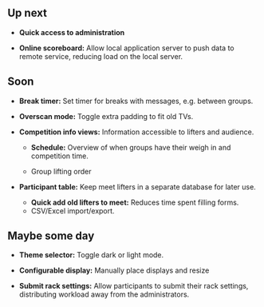 ## Up next

- **Quick access to administration**

- **Online scoreboard:** Allow local application server to push data to remote service, reducing load on the local server.

## Soon

- **Break timer:** Set timer for breaks with messages, e.g. between groups.

- **Overscan mode:** Toggle extra padding to fit old TVs.

- **Competition info views:** Information accessible to lifters and audience.

  - **Schedule:** Overview of when groups have their weigh in and competition time.

  - Group lifting order

- **Participant table:** Keep meet lifters in a separate database for later use.

  - **Quick add old lifters to meet:** Reduces time spent filling forms.
  - CSV/Excel import/export.

## Maybe some day

- **Theme selector:** Toggle dark or light mode.

- **Configurable display:** Manually place displays and resize

- **Submit rack settings:** Allow participants to submit their rack settings, distributing workload away from the administrators.
